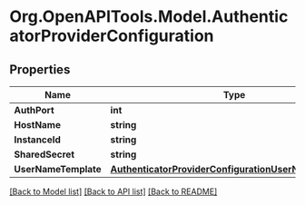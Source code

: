 # Org.OpenAPITools.Model.AuthenticatorProviderConfiguration

## Properties

Name | Type | Description | Notes
------------ | ------------- | ------------- | -------------
**AuthPort** | **int** |  | [optional] 
**HostName** | **string** |  | [optional] 
**InstanceId** | **string** |  | [optional] 
**SharedSecret** | **string** |  | [optional] 
**UserNameTemplate** | [**AuthenticatorProviderConfigurationUserNameTemplate**](AuthenticatorProviderConfigurationUserNameTemplate.md) |  | [optional] 

[[Back to Model list]](../README.md#documentation-for-models) [[Back to API list]](../README.md#documentation-for-api-endpoints) [[Back to README]](../README.md)

